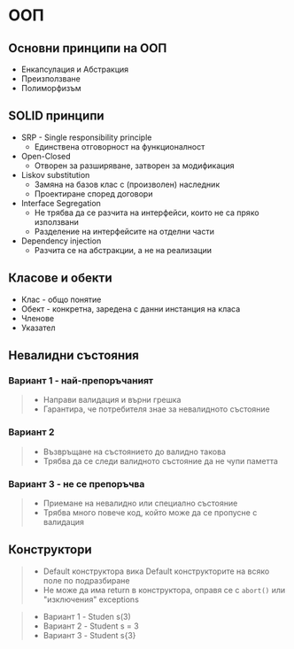 # ООП

## Основни принципи на ООП

- Енкапсулация и Абстракция
- Преизползване
- Полиморфизъм

## SOLID принципи

- SRP - Single responsibility principle
    - Единствена отговорност на функционалност
- Open-Closed
    - Отворен за разширяване, затворен за модификация
- Liskov substitution
    - Замяна на базов клас с (произволен) наследник
    - Проектиране според договори
- Interface Segregation
    - Не трябва да се разчита на интерфейси, които не са пряко използвани
    - Разделение на интерфейсите на отделни части
- Dependency injection
    - Разчита се на абстракции, а не на реализации

## Класове и обекти

- Клас - общо понятие
- Обект - конкретна, заредена с данни инстанция на класа
- Членове
- Указател

## Невалидни състояния 

### Вариант 1 - най-препоръчаният

>- Направи валидация и върни грешка
>- Гарантира, че потребителя знае за невалидното състояние 

### Вариант 2

>- Възвръщане на състоянието до валидно такова
>- Трябва да се следи валидното състояние да не чупи паметта

### Вариант 3 - не се препоръчва

>- Приемане на невалидно или специално състояние
>- Трябва много повече код, който може да се пропусне с валидация

## Конструктори

>- Default конструктора вика Default конструкторите на всяко поле по подразбиране
>- Не може да има return в конструктора, оправя се с `abort()` или "изключения" exceptions 

>- Вариант 1 - Studen s(3)
>- Вариант 2 - Student s = 3
>- Вариант 3 - Student s{3}